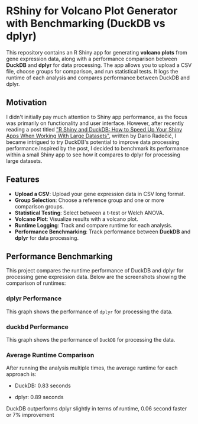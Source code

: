 

# RShiny for Volcano Plot Generator with Benchmarking (DuckDB vs dplyr)

This repository contains an R Shiny app for generating **volcano plots** from gene expression data, along with a performance comparison between **DuckDB** and **dplyr** for data processing. The app allows you to upload a CSV file, choose groups for comparison, and run statistical tests. It logs the runtime of each analysis and compares performance between DuckDB and dplyr.

## Motivation

I didn't initially pay much attention to Shiny app performance, as the focus was primarily on functionality and user interface. However, after recently reading a post titled ["R Shiny and DuckDB: How to Speed Up Your Shiny Apps When Working With Large Datasets"](https://www.r-bloggers.com/2024/05/r-shiny-and-duckdb-how-to-speed-up-your-shiny-apps-when-working-with-large-datasets/), written by Dario Radečić, I became intrigued to try DuckDB's potential to improve data processing performance.Inspired by the post, I decided to benchmark its performance within a small Shiny app to see how it compares to dplyr for processing large datasets.

## Features

- **Upload a CSV**: Upload your gene expression data in CSV long format.
- **Group Selection**: Choose a reference group and one or more comparison groups.
- **Statistical Testing**: Select between a t-test or Welch ANOVA.
- **Volcano Plot**: Visualize results with a volcano plot.
- **Runtime Logging**: Track and compare runtime for each analysis.
- **Performance Benchmarking**: Track performance between **DuckDB** and **dplyr** for data processing.

## Performance Benchmarking
This project compares the runtime performance of DuckDB and dplyr for processing gene expression data. Below are the screenshots showing the comparison of runtimes:

### dplyr Performance
This graph shows the performance of `dplyr` for processing the data.

### duckbd Performance
This graph shows the performance of `DuckDB` for processing the data.

### Average Runtime Comparison
After running the analysis multiple times, the average runtime for each approach is:

- DuckDB: 0.83 seconds

- dplyr: 0.89 seconds

DuckDB outperforms dplyr slightly in terms of runtime, 0.06 second faster or 7% improvement 

